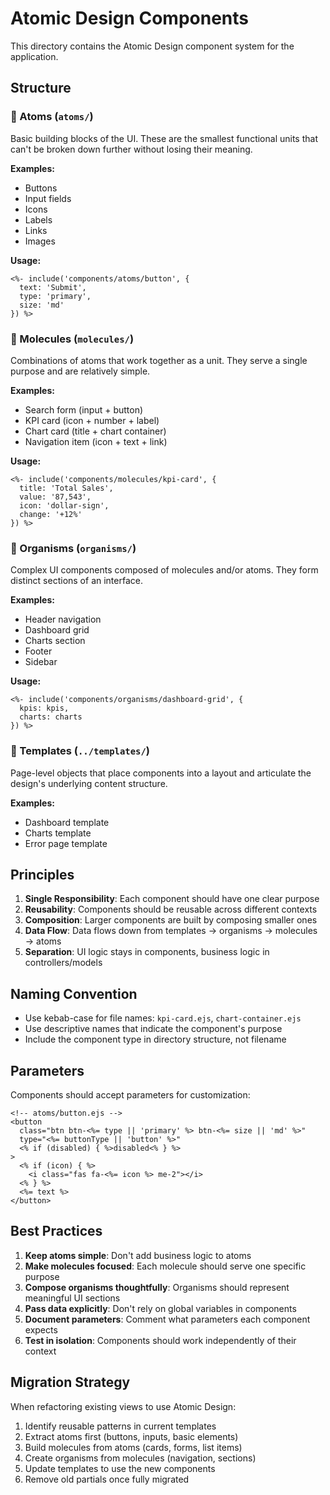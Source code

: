 # Atomic Design Components

This directory contains the Atomic Design component system for the application.

## Structure

### 🔹 Atoms (`atoms/`)
Basic building blocks of the UI. These are the smallest functional units that can't be broken down further without losing their meaning.

**Examples:**
- Buttons
- Input fields
- Icons
- Labels
- Links
- Images

**Usage:**
```ejs
<%- include('components/atoms/button', { 
  text: 'Submit', 
  type: 'primary', 
  size: 'md' 
}) %>
```

### 🔸 Molecules (`molecules/`)
Combinations of atoms that work together as a unit. They serve a single purpose and are relatively simple.

**Examples:**
- Search form (input + button)
- KPI card (icon + number + label)
- Chart card (title + chart container)
- Navigation item (icon + text + link)

**Usage:**
```ejs
<%- include('components/molecules/kpi-card', { 
  title: 'Total Sales', 
  value: '87,543', 
  icon: 'dollar-sign',
  change: '+12%'
}) %>
```

### 🔷 Organisms (`organisms/`)
Complex UI components composed of molecules and/or atoms. They form distinct sections of an interface.

**Examples:**
- Header navigation
- Dashboard grid
- Charts section
- Footer
- Sidebar

**Usage:**
```ejs
<%- include('components/organisms/dashboard-grid', { 
  kpis: kpis,
  charts: charts
}) %>
```

### 📄 Templates (`../templates/`)
Page-level objects that place components into a layout and articulate the design's underlying content structure.

**Examples:**
- Dashboard template
- Charts template
- Error page template

## Principles

1. **Single Responsibility**: Each component should have one clear purpose
2. **Reusability**: Components should be reusable across different contexts
3. **Composition**: Larger components are built by composing smaller ones
4. **Data Flow**: Data flows down from templates → organisms → molecules → atoms
5. **Separation**: UI logic stays in components, business logic in controllers/models

## Naming Convention

- Use kebab-case for file names: `kpi-card.ejs`, `chart-container.ejs`
- Use descriptive names that indicate the component's purpose
- Include the component type in directory structure, not filename

## Parameters

Components should accept parameters for customization:

```ejs
<!-- atoms/button.ejs -->
<button 
  class="btn btn-<%= type || 'primary' %> btn-<%= size || 'md' %>"
  type="<%= buttonType || 'button' %>"
  <% if (disabled) { %>disabled<% } %>
>
  <% if (icon) { %>
    <i class="fas fa-<%= icon %> me-2"></i>
  <% } %>
  <%= text %>
</button>
```

## Best Practices

1. **Keep atoms simple**: Don't add business logic to atoms
2. **Make molecules focused**: Each molecule should serve one specific purpose
3. **Compose organisms thoughtfully**: Organisms should represent meaningful UI sections
4. **Pass data explicitly**: Don't rely on global variables in components
5. **Document parameters**: Comment what parameters each component expects
6. **Test in isolation**: Components should work independently of their context

## Migration Strategy

When refactoring existing views to use Atomic Design:

1. Identify reusable patterns in current templates
2. Extract atoms first (buttons, inputs, basic elements)
3. Build molecules from atoms (cards, forms, list items)
4. Create organisms from molecules (navigation, sections)
5. Update templates to use the new components
6. Remove old partials once fully migrated